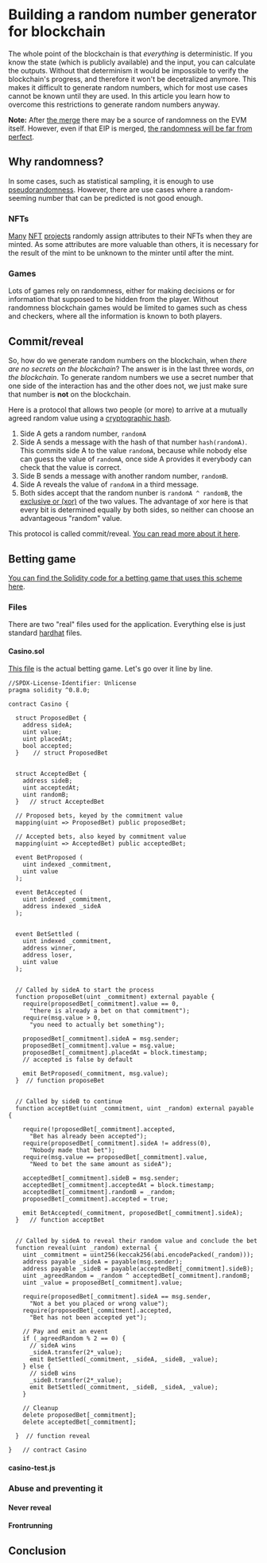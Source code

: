 # Building a random number generator for blockchain

The whole point of the blockchain is that *everything* is deterministic.
If you know the state (which is publicly available) and the input, you can calculate the outputs. 
Without that determinism it would be impossible to verify the blockchain's progress, and therefore it won't be decetralized anymore.
This makes it difficult to generate random numbers, which for most use cases cannot be known until they are used.
In this article you learn how to overcome this restrictions to generate random numbers anyway.

**Note:** After [the merge](https://ethereum.org/en/upgrades/merge/) there may be a source of randomness on the EVM itself. 
However, even if that EIP is merged, [the randomness will be far from perfect](https://eips.ethereum.org/EIPS/eip-4399#security-considerations). 


## Why randomness?

In some cases, such as statistical sampling, it is enough to use [pseudorandomness](https://en.wikipedia.org/wiki/Pseudorandomness).
However, there are use cases where a random-seeming number that can be predicted is not good enough.


### NFTs

[Many](https://www.optipunks.com/) [NFT](https://www.optimisticbunnies.com/) [projects](https://optimistic.loogies.io/) randomly assign attributes to their NFTs when they are minted.
As some attributes are more valuable than others, it is necessary for the result of the mint to be unknown to the minter until after the mint.


### Games

Lots of games rely on randomness, either for making decisions or for information that supposed to be hidden from the player.
Without randomness blockchain games would be limited to games such as chess and checkers, where all the information is known to both players.


## Commit/reveal

So, how do we generate random numbers on the blockchain, when *there are no secrets on the blockchain*?
The answer is in the last three words, *on the blockchain*.
To generate random numbers we use a secret number that one side of the interaction has and the other does not, we just make sure that number is **not** on the blockchain.

Here is a protocol that allows two people (or more) to arrive at a mutually agreed random value using a [cryptographic hash](https://en.wikipedia.org/wiki/Cryptographic_hash_function).

1. Side A gets a random number, `randomA`
2. Side A sends a message with the hash of that number `hash(randomA)`.
   This commits side A to the value `randomA`, because while nobody else can guess the value of `randomA`, once side A provides it everybody can check that the value is correct.
3. Side B sends a message with another random number, `randomB`.
4. Side A reveals the value of `randomA` in a third message.
5. Both sides accept that the random nunber is `randomA ^ randomB`, the [exclusive or (xor)](https://en.wikipedia.org/wiki/Exclusive_or) of the two values.
   The advantage of xor here is that every bit is determined equally by both sides, so neither can choose an advantageous "random" value.

This protocol is called commit/reveal. 
[You can read more about it here](https://en.wikipedia.org/wiki/Commitment_scheme#Coin_flipping).


## Betting game

[You can find the Solidity code for a betting game that uses this scheme here](https://github.com/qbzzt/qbzzt.github.io/tree/master/LogRocket/20220615-random).

### Files

There are two "real" files used for the application.
Everything else is just standard [hardhat](https://hardhat.org/) files.

#### Casino.sol

[This file](https://github.com/qbzzt/qbzzt.github.io/blob/master/LogRocket/20220615-random/contracts/Casino.sol) is the actual betting game.
Let's go over it line by line.


```solidity
//SPDX-License-Identifier: Unlicense
pragma solidity ^0.8.0;
```



```solidity
contract Casino {

  struct ProposedBet {
    address sideA;
    uint value;
    uint placedAt;
    bool accepted;   
  }    // struct ProposedBet


  struct AcceptedBet {
    address sideB;
    uint acceptedAt;
    uint randomB;
  }   // struct AcceptedBet

  // Proposed bets, keyed by the commitment value
  mapping(uint => ProposedBet) public proposedBet;

  // Accepted bets, also keyed by commitment value
  mapping(uint => AcceptedBet) public acceptedBet;

  event BetProposed (
    uint indexed _commitment,
    uint value
  );

  event BetAccepted (
    uint indexed _commitment,
    address indexed _sideA
  );


  event BetSettled (
    uint indexed _commitment,
    address winner,
    address loser,
    uint value    
  );


  // Called by sideA to start the process
  function proposeBet(uint _commitment) external payable {
    require(proposedBet[_commitment].value == 0,
      "there is already a bet on that commitment");
    require(msg.value > 0,
      "you need to actually bet something");

    proposedBet[_commitment].sideA = msg.sender;
    proposedBet[_commitment].value = msg.value;
    proposedBet[_commitment].placedAt = block.timestamp;
    // accepted is false by default

    emit BetProposed(_commitment, msg.value);
  }  // function proposeBet


  // Called by sideB to continue
  function acceptBet(uint _commitment, uint _random) external payable {

    require(!proposedBet[_commitment].accepted,
      "Bet has already been accepted");
    require(proposedBet[_commitment].sideA != address(0),
      "Nobody made that bet");
    require(msg.value == proposedBet[_commitment].value,
      "Need to bet the same amount as sideA");

    acceptedBet[_commitment].sideB = msg.sender;
    acceptedBet[_commitment].acceptedAt = block.timestamp;
    acceptedBet[_commitment].randomB = _random;
    proposedBet[_commitment].accepted = true;

    emit BetAccepted(_commitment, proposedBet[_commitment].sideA);
  }   // function acceptBet


  // Called by sideA to reveal their random value and conclude the bet
  function reveal(uint _random) external {
    uint _commitment = uint256(keccak256(abi.encodePacked(_random)));
    address payable _sideA = payable(msg.sender);
    address payable _sideB = payable(acceptedBet[_commitment].sideB);
    uint _agreedRandom = _random ^ acceptedBet[_commitment].randomB;
    uint _value = proposedBet[_commitment].value;

    require(proposedBet[_commitment].sideA == msg.sender,
      "Not a bet you placed or wrong value");
    require(proposedBet[_commitment].accepted,
      "Bet has not been accepted yet");

    // Pay and emit an event
    if (_agreedRandom % 2 == 0) {
      // sideA wins
      _sideA.transfer(2*_value);
      emit BetSettled(_commitment, _sideA, _sideB, _value);
    } else {
      // sideB wins
      _sideB.transfer(2*_value);
      emit BetSettled(_commitment, _sideB, _sideA, _value);      
    }

    // Cleanup
    delete proposedBet[_commitment];
    delete acceptedBet[_commitment];

  }  // function reveal

}   // contract Casino
```

#### casino-test.js


### Abuse and preventing it

#### Never reveal

#### Frontrunning



## Conclusion


